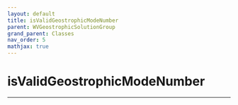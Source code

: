 ```yaml
---
layout: default
title: isValidGeostrophicModeNumber
parent: WVGeostrophicSolutionGroup
grand_parent: Classes
nav_order: 5
mathjax: true
---
```


#  isValidGeostrophicModeNumber




---

